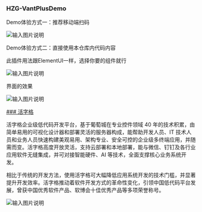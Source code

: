 ### HZG-VantPlusDemo

Demo体验方式一：推荐移动端扫码

![输入图片说明](https://images.gitee.com/uploads/images/2022/0520/101339_f543f3b5_103682.png "11.png")

Demo体验方式二：直接使用本仓库内代码内容


此插件用法跟ElementUI一样，选择你要的组件就行

![输入图片说明](https://images.gitee.com/uploads/images/2022/0520/101350_7944f475_103682.png "222.png")

界面的效果

![输入图片说明](https://images.gitee.com/uploads/images/2022/0520/101507_d5e020a2_103682.png "333.png")

[### 活字格](https://www.grapecity.com.cn/solutions/huozige/introduction)

活字格企业级低代码开发平台，基于葡萄城在专业控件领域 40 年的技术积累，由简单易用的可视化设计器和部署灵活的服务器构成，能帮助开发人员、IT 技术人员和业务人员快速构建美观易用、架构专业、安全可控的企业级多终端应用，并随需而变。活字格高度开放灵活，支持云部署和本地部署，能与微信、钉钉及各行业应用软件无缝集成，并可对接智能硬件、AI 等技术，全面支撑核心业务系统开发。

相比于传统的开发方法，使用活字格可大幅降低应用系统开发的技术门槛，并显著提升开发效率。活字格推动着软件开发方式的革命性变化，引领中国低代码平台发展，曾获中国优秀软件产品、软博会十佳优秀产品等多项荣誉称号。

![输入图片说明](https://www.grapecity.com.cn/images/metalsmith/huozige/index/instruction.png?v=201911051053 "在这里输入图片标题")









